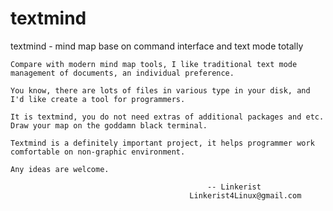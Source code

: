 # textmind
textmind - mind map base on command interface and text mode totally

	Compare with modern mind map tools, I like traditional text mode management of documents, an individual preference.

	You know, there are lots of files in various type in your disk, and I'd like create a tool for programmers.

	It is textmind, you do not need extras of additional packages and etc. Draw your map on the goddamn black terminal.

	Textmind is a definitely important project, it helps programmer work comfortable on non-graphic environment.

	Any ideas are welcome.

												-- Linkerist
											Linkerist4Linux@gmail.com

